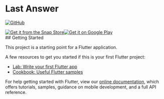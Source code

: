 # Last Answer
[![GitHub](https://img.shields.io/github/license/xsoulspace/last-answer)](LICENSE)

<div style='display:flex; flex-direction: row; justify-content: flex-start; align-items: flex-center; height="90px"; '>
<a href="https://snapcraft.io/last-answer">
  <img alt="Get it from the Snap Store" src="https://snapcraft.io/static/images/badges/en/snap-store-black.svg" />
</a>
<a  href='https://play.google.com/store/apps/details?id=dev.xsoulspace.lastanswer&pcampaignid=pcampaignidMKT-Other-global-all-co-prtnr-py-PartBadge-Mar2515-1'><img alt='Get it on Google Play' src='https://play.google.com/intl/en_us/badges/static/images/badges/en_badge_web_generic.png'/></a>
</div>
## Getting Started

This project is a starting point for a Flutter application.

A few resources to get you started if this is your first Flutter project:

- [Lab: Write your first Flutter app](https://flutter.dev/docs/get-started/codelab)
- [Cookbook: Useful Flutter samples](https://flutter.dev/docs/cookbook)

For help getting started with Flutter, view our
[online documentation](https://flutter.dev/docs), which offers tutorials,
samples, guidance on mobile development, and a full API reference.

